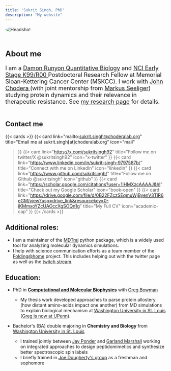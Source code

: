 ```yaml
---
title: 'Sukrit Singh, PhD'
description: "My website"
---
```


<div style="display: flex; flex-wrap: wrap; align-items: center; gap: 20px;">
    <div style="flex: 1; min-width: 350px;">
        <img src="/images/singh-sukrit-headshot.jpg" alt="Headshot" style="max-width: 100%; height: auto; border-radius: 50%;">
    </div>
    <div style="flex: 2; min-width: 250px;">
        <h2 style="font-size: 24px;">About me</h2>
        <p style="font-size: 18px;">
        I am a <a href="https://www.damonrunyon.org/news/entries/6716/" style="font-size: 18px;">Damon Runyon Quantitative Biology</a> 
        and <a href="https://grants.nih.gov/grants/guide/rfa-files/RFA-CA-22-035.html" style="font-size: 18px;">NCI Early Stage K99/R00 </a> Postdoctoral Research Fellow at Memorial Sloan-Kettering Cancer Center (MSKCC). I work with <a href="https://choderalab.org" style="font-size: 18px;">John Chodera </a> (with joint mentorship from <a href="https://you.stonybrook.edu/mseeligerlab/" style="font-size: 18px;">Markus Seeliger</a>) studying protein dynamics and their relevance in therapeutic resistance. See <a href="/research/" style="font-size: 18px;">my research page</a> for details.
        </p>
    </div>
</div>

## Contact me
{{< cards >}}
  {{< card link="mailto:sukrit.singh@choderalab.org" 
  title="Email me at sukrit.singh[at]choderalab.org" 
  icon="mail"
  >}}
  {{< card link="https://x.com/sukritsingh92" 
  title="Follow me on twitter/X @sukritsingh92"
  icon="x-twitter"
  >}}
  {{< card link="https://www.linkedin.com/in/sukrit-singh-9797587b/" 
  title="Connect with me on LinkedIn"
  icon="linkedin"
  >}}
  {{< card link="https://www.github.com/sukritsingh/" 
  title="Follow me on Github @sukritsingh"
  icon="github"
  >}}
  {{< card link="https://scholar.google.com/citations?user=1IHMXzcAAAAJ&hl" 
  title="Check out my Google Scholar"
  icon="book-open"
  >}}
  {{< card link="https://drive.google.com/file/d/0B22FZczSEqmuWjByenV3TlR6eGM/view?usp=drive_link&resourcekey=0-iKMmxoYZcUAOccXgSOQn1g" 
  title="My Full CV"
  icon="academic-cap"
  >}}
{{< /cards >}}


## Additional roles:
- I am a maintainer of the [MDTraj](http://mdtraj.readthedocs.io) python package, which is a widely used tool for analyzing molecular dynamics simulations.
- I help with science communication efforts as a team member of the [Folding@home](https://foldingathome.org) project. This includes
helping out with the twitter page as well as the [twitch stream](https://twitch.tv/foldingathomedotorg).

## Education: 
- PhD in [__Computational and Molecular Biophysics__](https://dbbs.wustl.edu/programs/biochemistry-biophysics-structural-biology/) with [Greg Bowman](https://bowmanlab.seas.upenn.edu/)
    - My thesis work developed approaches to parse protein allostery (how distant amino-acids impact one another) from MD simulations to explain biological mechanism 
    at [Washington University in St. Louis](https://biochem.wustl.edu/) ([Greg is now at UPenn](https://bowmanlab.seas.upenn.edu/)). 

- Bachelor's (BA) double majoring in __Chemistry and Biology__ 
from [Washington University in St. Louis](https://wustl.edu/) 
    - I trained jointly between [Jay Ponder](https://dasher.wustl.edu/) and 
    [Garland Marshall](https://biochem.wustl.edu/faculty/marshall) working on integrated 
    approaches to design peptidomimetics and synthesize better spectroscopic spin labels
    - I briefly trained in [Joe Dougherty's group](https://sites.wustl.edu/doughertylab/) as a freshman and sophomore

